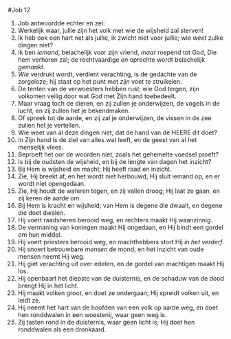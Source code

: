 #Job 12
1. Job antwoordde echter en zei: 
2. Werkelijk waar, jullie zijn het volk met wie de wijsheid zal sterven! 
3. Ik heb ook een hart net als jullie, ik zwicht niet voor jullie; wie *weet* zulke dingen niet? 
4. Ik ben *iemand*, belachelijk voor zijn vriend, *maar* roepend tot God, Die hem verhoren zal; de rechtvaardige *en* oprechte wordt belachelijk *gemaakt*. 
5. *Wie* verdrukt wordt, verdient verachting, is de gedachte van de zorgeloze; hij staat op het punt met *zijn* voet te struikelen. 
6. De tenten van de verwoesters hebben rust; wie God tergen, zijn volkomen veilig door wat God met Zijn hand toebedeelt. 
7. Maar vraag toch de dieren, en zij zullen je onderwijzen, de vogels in de lucht, en zij zullen het je bekendmaken. 
8. Of spreek tot de aarde, en zij zal je onderwijzen, de vissen in de zee zullen het je vertellen. 
9. Wie weet van al deze dingen niet, dat de hand van de HEERE dit doet? 
10. In Zijn hand is de ziel van alles wat leeft, en de geest van al het menselijk vlees. 
11. Beproeft het oor de woorden niet, zoals het gehemelte voedsel proeft? 
12. Is bij de oudsten de wijsheid, en bij de lengte van dagen het inzicht? 
13. Bij Hem is wijsheid en macht; Hij heeft raad en inzicht. 
14. Zie, Hij breekt af, en het wordt niet herbouwd; Hij sluit iemand op, en er wordt niet opengedaan. 
15. Zie, Hij houdt de wateren tegen, en zij vallen droog; Hij laat ze gaan, en zij keren de aarde om. 
16. Bij Hem is kracht en wijsheid; van Hem is degene die dwaalt, en degene die doet dwalen. 
17. Hij voert raadsheren berooid weg, en rechters maakt Hij waanzinnig. 
18. De vermaning van koningen maakt Hij ongedaan, en Hij bindt een gordel om hun middel. 
19. Hij voert priesters berooid weg, en machthebbers stort Hij *in het verderf*. 
20. Hij snoert betrouwbare *mensen* de mond, en het inzicht van oude mensen neemt Hij weg. 
21. Hij giet verachting uit over edelen, en de gordel van machtigen maakt Hij los. 
22. Hij openbaart het diepste van de duisternis, en de schaduw van de dood brengt Hij in het licht. 
23. Hij maakt volken groot, en doet ze ondergaan; Hij spreidt volken uit, en leidt ze. 
24. Hij neemt het hart van de hoofden van een volk op aarde weg, en doet hen ronddwalen in een woestenij, waar geen weg is. 
25. Zij tasten rond in de duisternis, waar geen licht is; Hij doet hen ronddwalen als een dronkaard.
